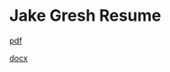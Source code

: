 # Jake Gresh Resume
 
[pdf](Jake%20Gresh%20Resume%20CS.pdf)

[docx](Jake%20Gresh%20Resume%20CS.docx)
